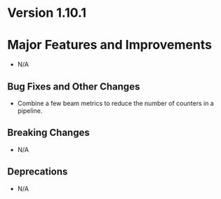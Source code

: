 # Version 1.10.1

# Major Features and Improvements

*   N/A

## Bug Fixes and Other Changes

*  Combine a few beam metrics to reduce the number of counters in a pipeline.

## Breaking Changes

*   N/A

## Deprecations

*   N/A

